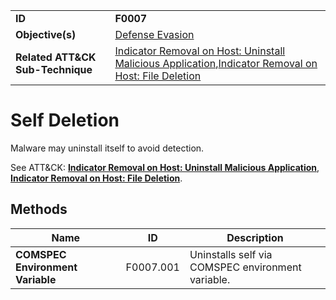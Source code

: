 |||
|---|---|
|**ID**|**F0007**|
|**Objective(s)**|[Defense Evasion](../defense-evasion)|
|**Related ATT&CK Sub-Technique**|[Indicator Removal on Host: Uninstall Malicious Application](https://attack.mitre.org/techniques/T1630/001/),[Indicator Removal on Host: File Deletion](https://attack.mitre.org/techniques/T1070/004/)|


Self Deletion
=============
Malware may uninstall itself to avoid detection. 

See ATT&CK: [**Indicator Removal on Host: Uninstall Malicious Application**](https://attack.mitre.org/techniques/T1630/001/), [**Indicator Removal on Host: File Deletion**](https://attack.mitre.org/techniques/T1070/004/).

Methods
-------
|Name|ID|Description|
|---|---|---|
|**COMSPEC Environment Variable**|F0007.001|Uninstalls self via COMSPEC environment variable.|
